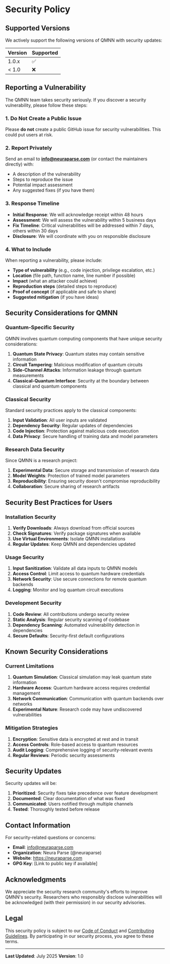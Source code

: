 # Security Policy

## Supported Versions

We actively support the following versions of QMNN with security updates:

| Version | Supported          |
| ------- | ------------------ |
| 1.0.x   | :white_check_mark: |
| < 1.0   | :x:                |

## Reporting a Vulnerability

The QMNN team takes security seriously. If you discover a security vulnerability, please follow these steps:

### 1. Do Not Create a Public Issue

Please **do not** create a public GitHub issue for security vulnerabilities. This could put users at risk.

### 2. Report Privately

Send an email to **info@neuraparse.com** (or contact the maintainers directly) with:

- A description of the vulnerability
- Steps to reproduce the issue
- Potential impact assessment
- Any suggested fixes (if you have them)

### 3. Response Timeline

- **Initial Response**: We will acknowledge receipt within 48 hours
- **Assessment**: We will assess the vulnerability within 5 business days
- **Fix Timeline**: Critical vulnerabilities will be addressed within 7 days, others within 30 days
- **Disclosure**: We will coordinate with you on responsible disclosure

### 4. What to Include

When reporting a vulnerability, please include:

- **Type of vulnerability** (e.g., code injection, privilege escalation, etc.)
- **Location** (file path, function name, line number if possible)
- **Impact** (what an attacker could achieve)
- **Reproduction steps** (detailed steps to reproduce)
- **Proof of concept** (if applicable and safe to share)
- **Suggested mitigation** (if you have ideas)

## Security Considerations for QMNN

### Quantum-Specific Security

QMNN involves quantum computing components that have unique security considerations:

1. **Quantum State Privacy**: Quantum states may contain sensitive information
2. **Circuit Tampering**: Malicious modification of quantum circuits
3. **Side-Channel Attacks**: Information leakage through quantum measurements
4. **Classical-Quantum Interface**: Security at the boundary between classical and quantum components

### Classical Security

Standard security practices apply to the classical components:

1. **Input Validation**: All user inputs are validated
2. **Dependency Security**: Regular updates of dependencies
3. **Code Injection**: Protection against malicious code execution
4. **Data Privacy**: Secure handling of training data and model parameters

### Research Data Security

Since QMNN is a research project:

1. **Experimental Data**: Secure storage and transmission of research data
2. **Model Weights**: Protection of trained model parameters
3. **Reproducibility**: Ensuring security doesn't compromise reproducibility
4. **Collaboration**: Secure sharing of research artifacts

## Security Best Practices for Users

### Installation Security

1. **Verify Downloads**: Always download from official sources
2. **Check Signatures**: Verify package signatures when available
3. **Use Virtual Environments**: Isolate QMNN installations
4. **Regular Updates**: Keep QMNN and dependencies updated

### Usage Security

1. **Input Sanitization**: Validate all data inputs to QMNN models
2. **Access Control**: Limit access to quantum hardware credentials
3. **Network Security**: Use secure connections for remote quantum backends
4. **Logging**: Monitor and log quantum circuit executions

### Development Security

1. **Code Review**: All contributions undergo security review
2. **Static Analysis**: Regular security scanning of codebase
3. **Dependency Scanning**: Automated vulnerability detection in dependencies
4. **Secure Defaults**: Security-first default configurations

## Known Security Considerations

### Current Limitations

1. **Quantum Simulation**: Classical simulation may leak quantum state information
2. **Hardware Access**: Quantum hardware access requires credential management
3. **Network Communication**: Communication with quantum backends over networks
4. **Experimental Nature**: Research code may have undiscovered vulnerabilities

### Mitigation Strategies

1. **Encryption**: Sensitive data is encrypted at rest and in transit
2. **Access Controls**: Role-based access to quantum resources
3. **Audit Logging**: Comprehensive logging of security-relevant events
4. **Regular Reviews**: Periodic security assessments

## Security Updates

Security updates will be:

1. **Prioritized**: Security fixes take precedence over feature development
2. **Documented**: Clear documentation of what was fixed
3. **Communicated**: Users notified through multiple channels
4. **Tested**: Thoroughly tested before release

## Contact Information

For security-related questions or concerns:

- **Email**: info@neuraparse.com
- **Organization**: Neura Parse (@neuraparse)
- **Website**: https://neuraparse.com
- **GPG Key**: [Link to public key if available]

## Acknowledgments

We appreciate the security research community's efforts to improve QMNN's security. Researchers who responsibly disclose vulnerabilities will be acknowledged (with their permission) in our security advisories.

## Legal

This security policy is subject to our [Code of Conduct](CODE_OF_CONDUCT.md) and [Contributing Guidelines](CONTRIBUTING.md). By participating in our security process, you agree to these terms.

---

**Last Updated**: July 2025
**Version**: 1.0
